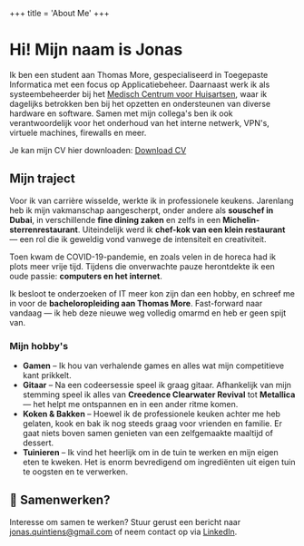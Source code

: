 +++
title = 'About Me'
+++

# Hi! Mijn naam is Jonas

<p>Ik ben een student aan Thomas More, gespecialiseerd in Toegepaste Informatica met een focus op Applicatiebeheer. Daarnaast werk ik als systeembeheerder bij het <a href="https://mchinfo.be" target="_blank">Medisch Centrum voor Huisartsen</a>, waar ik dagelijks betrokken ben bij het opzetten en ondersteunen van diverse hardware en software. Samen met mijn collega's ben ik ook verantwoordelijk voor het onderhoud van het interne netwerk, VPN's, virtuele machines, firewalls en meer.</p>

<p>Je kan mijn CV hier downloaden: <a href="/files/CV_Jonas_Quintiens1.pdf" target="_blank">Download CV</a></p>

## Mijn traject

Voor ik van carrière wisselde, werkte ik in professionele keukens. Jarenlang heb ik mijn vakmanschap aangescherpt, onder andere als **souschef in Dubai**, in verschillende **fine dining zaken** en zelfs in een **Michelin-sterrenrestaurant**. Uiteindelijk werd ik **chef-kok van een klein restaurant** — een rol die ik geweldig vond vanwege de intensiteit en creativiteit.

Toen kwam de COVID-19-pandemie, en zoals velen in de horeca had ik plots meer vrije tijd. Tijdens die onverwachte pauze herontdekte ik een oude passie: **computers en het internet**.

Ik besloot te onderzoeken of IT meer kon zijn dan een hobby, en schreef me in voor de **bacheloropleiding aan Thomas More**. Fast-forward naar vandaag — ik heb deze nieuwe weg volledig omarmd en heb er geen spijt van.

### Mijn hobby's
- **Gamen** – Ik hou van verhalende games en alles wat mijn competitieve kant prikkelt.
- **Gitaar** – Na een codeersessie speel ik graag gitaar. Afhankelijk van mijn stemming speel ik alles van **Creedence Clearwater Revival** tot **Metallica** — het helpt me ontspannen en in een ander ritme komen.
- **Koken & Bakken** – Hoewel ik de professionele keuken achter me heb gelaten, kook en bak ik nog steeds graag voor vrienden en familie. Er gaat niets boven samen genieten van een zelfgemaakte maaltijd of dessert.
- **Tuinieren** – Ik vind het heerlijk om in de tuin te werken en mijn eigen eten te kweken. Het is enorm bevredigend om ingrediënten uit eigen tuin te oogsten en te verwerken.

## 🤝 Samenwerken?

Interesse om samen te werken?
Stuur gerust een bericht naar [jonas.quintiens@gmail.com](mailto:jonas.quintiens@gmail.com) of neem contact op via [LinkedIn](https://www.linkedin.com/in/jonas-quintiens-5838a01aa).
